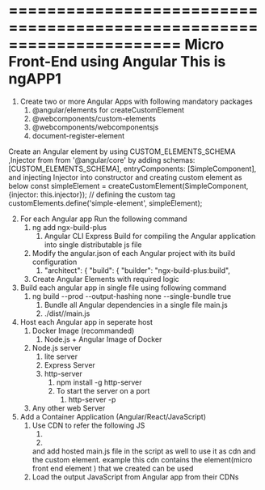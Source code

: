 ======================================================================
Micro Front-End using Angular This is ngAPP1
======================================================================

1. Create two or more Angular Apps with following mandatory packages
   1. @angular/elements  for createCustomElement
   2. @webcomponents/custom-elements
   3. @webcomponents/webcomponentsjs
   4. document-register-element
 
 Create an Angular element by using CUSTOM_ELEMENTS_SCHEMA ,Injector from from '@angular/core'
 by adding schemas: [CUSTOM_ELEMENTS_SCHEMA],
            entryComponents: [SimpleComponent],
and injecting Injector into constructor
and 
creating custom element as below
const simpleElement = createCustomElement(SimpleComponent, {injector: this.injector});
    // defining the custom tag
    customElements.define('simple-element', simpleElement);

2. For each Angular app Run the following command
   1. ng add ngx-build-plus
      1. Angular CLI Express Build for compiling the Angular application into single distributable js file
   2. Modify the angular.json of each Angular project with its build configuration
      1. "architect": {
         "build": {
         "builder": "ngx-build-plus:build",
   3. Create Angular Elements with required logic
3. Build each angular app in single file using following command
   1. ng build --prod --output-hashing none --single-bundle true
      1. Bundle all Angular dependencies in a single file main.js
      2. ./dist/<project-folder>/main.js
4. Host each Angular app in seperate host
   1. Docker Image (recommanded)
      1. Node.js + Angular Image of Docker
   2. Node.js server
      1. lite server
      2. Express Server
      3. http-server
         1. npm install -g http-server
         2. To start the server on a port
            1. http-server -p <PORT-NO>
   3. Any other web Server
5. Add a Container Application (Angular/React/JavaScript)
   1. Use CDN to refer the following JS
      1. <script src="https://cdnjs.cloudflare.com/ajax/libs/zone.js/0.9.1/zone.min.js"></script>
      2.
      <script src="https://cdnjs.cloudflare.com/ajax/libs/webcomponentsjs/2.2.10/custom-elements-es5-adapter.js"></script>
      and add hosted main.js file in the script as well to use it as cdn and the custom element.
      example <script type="text/javascript" src="http://localhost:5000/main.js"></script>
      this cdn contains the element(micro front end element ) that we created can be used
   2. Load the output JavaScript from Angular app from their CDNs
